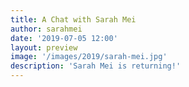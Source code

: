 ```yaml
---
title: A Chat with Sarah Mei
author: sarahmei
date: '2019-07-05 12:00'
layout: preview
image: '/images/2019/sarah-mei.jpg'
description: 'Sarah Mei is returning!'
---
```

